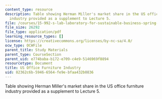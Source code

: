 ```yaml
---
content_type: resource
description: Table showing Herman Miller's market share in the US office furniture
  industry provided as a supplement to Lecture 5.
file: /courses/15-992-s-lab-laboratory-for-sustainable-business-spring-2008/82362c6b59466564fe9ebfaa432b0836_class_5.pdf
file_size: 26292
file_type: application/pdf
learning_resource_types: []
license: https://creativecommons.org/licenses/by-nc-sa/4.0/
ocw_type: OCWFile
parent_title: Study Materials
parent_type: CourseSection
parent_uid: e774baba-b172-e709-c4e9-5146969f8894
resourcetype: Document
title: US Office Furniture Industry
uid: 82362c6b-5946-6564-fe9e-bfaa432b0836
---
```

Table showing Herman Miller's market share in the US office furniture industry provided as a supplement to Lecture 5.